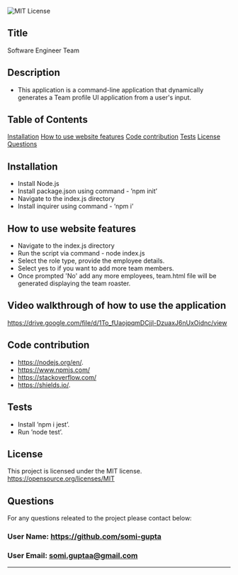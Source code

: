 ![MIT License](https://img.shields.io/badge/license-MIT-green?raw=true)  
  
## Title 
Software Engineer Team 

## Description 
- This application is a command-line application that dynamically generates a Team profile UI application from a user's input.

## Table of Contents
[Installation](#installation)
[How to use website features](#how-to-use-website-features)
[Code contribution](#code-contribution)
[Tests](#tests)
[License](#license)
[Questions](#questions)

## Installation
- Install Node.js  
- Install package.json using command - ’npm init’
- Navigate to the index.js directory 
- Install inquirer using command - ‘npm i’ 

## How to use website features
- Navigate to the index.js directory 
- Run the script via command -  node index.js  
- Select the role type, provide the employee details.
- Select yes to if you want to add more team members.
- Once prompted 'No' add any more employees, team.html file will be generated displaying the team roaster.

## Video walkthrough of how to use the application
https://drive.google.com/file/d/1To_fUaojpqmDCjjl-DzuaxJ6nUxOidnc/view 

## Code contribution
- https://nodejs.org/en/. 
- https://www.npmjs.com/  
- https://stackoverflow.com/ 
- https://shields.io/. 

## Tests
- Install ’npm i jest’.
- Run ’node test’.

## License
This project is licensed under the MIT license. https://opensource.org/licenses/MIT

## Questions
For any questions releated to the project please contact below:
### User Name:  https://github.com/somi-gupta
### User Email: somi.guptaa@gmail.com

---    